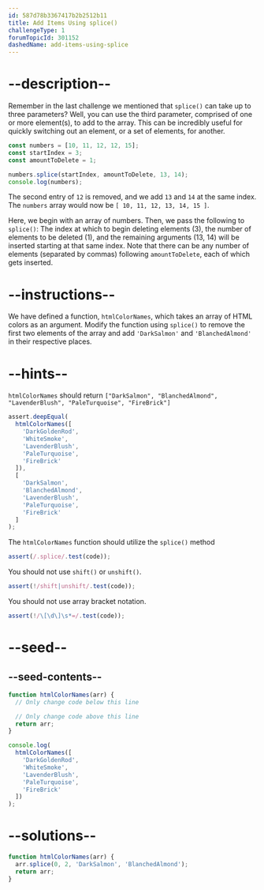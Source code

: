 ```yaml
---
id: 587d78b3367417b2b2512b11
title: Add Items Using splice()
challengeType: 1
forumTopicId: 301152
dashedName: add-items-using-splice
---
```


# --description--

Remember in the last challenge we mentioned that `splice()` can take up to three parameters? Well, you can use the third parameter, comprised of one or more element(s), to add to the array. This can be incredibly useful for quickly switching out an element, or a set of elements, for another.

```js
const numbers = [10, 11, 12, 12, 15];
const startIndex = 3;
const amountToDelete = 1;

numbers.splice(startIndex, amountToDelete, 13, 14);
console.log(numbers);
```

The second entry of `12` is removed, and we add `13` and `14` at the same index. The `numbers` array would now be `[ 10, 11, 12, 13, 14, 15 ]`.

Here, we begin with an array of numbers. Then, we pass the following to `splice()`: The index at which to begin deleting elements (3), the number of elements to be deleted (1), and the remaining arguments (13, 14) will be inserted starting at that same index. Note that there can be any number of elements (separated by commas) following `amountToDelete`, each of which gets inserted.

# --instructions--

We have defined a function, `htmlColorNames`, which takes an array of HTML colors as an argument. Modify the function using `splice()` to remove the first two elements of the array and add `'DarkSalmon'` and `'BlanchedAlmond'` in their respective places.

# --hints--

`htmlColorNames` should return `["DarkSalmon", "BlanchedAlmond", "LavenderBlush", "PaleTurquoise", "FireBrick"]`

```js
assert.deepEqual(
  htmlColorNames([
    'DarkGoldenRod',
    'WhiteSmoke',
    'LavenderBlush',
    'PaleTurquoise',
    'FireBrick'
  ]),
  [
    'DarkSalmon',
    'BlanchedAlmond',
    'LavenderBlush',
    'PaleTurquoise',
    'FireBrick'
  ]
);
```

The `htmlColorNames` function should utilize the `splice()` method

```js
assert(/.splice/.test(code));
```

You should not use `shift()` or `unshift()`.

```js
assert(!/shift|unshift/.test(code));
```

You should not use array bracket notation.

```js
assert(!/\[\d\]\s*=/.test(code));
```

# --seed--

## --seed-contents--

```js
function htmlColorNames(arr) {
  // Only change code below this line

  // Only change code above this line
  return arr;
}

console.log(
  htmlColorNames([
    'DarkGoldenRod',
    'WhiteSmoke',
    'LavenderBlush',
    'PaleTurquoise',
    'FireBrick'
  ])
);
```

# --solutions--

```js
function htmlColorNames(arr) {
  arr.splice(0, 2, 'DarkSalmon', 'BlanchedAlmond');
  return arr;
}
```
